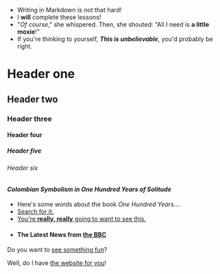 * Writing in Markdown is *not* that hard!
* I **will** complete these lessons!
* "*Of course*," she whispered. Then, she shouted: "All I need is **a little moxie**!"
* If you're thinking to yourself, ***This is unbelievable***, you'd probably be right.
# Header one
## Header two
### Header three
#### Header four
##### Header five
###### Header six
#### *Colombian Symbolism in One Hundred Years of Solitude*
* Here's some words about the book *One Hundred Years*....
* [Search for it.](www.google.com)
* [You're **really, really** going to want to see this.](www.dailykitten.com)
* #### The Latest News from [the BBC](www.bbc.com/news)
Do you want to [see something fun][a fun place]?

Well, do I have [the website for you][another fun place]!

[a fun place]: www.zombo.com
[another fun place]: www.stumbleupon.com
